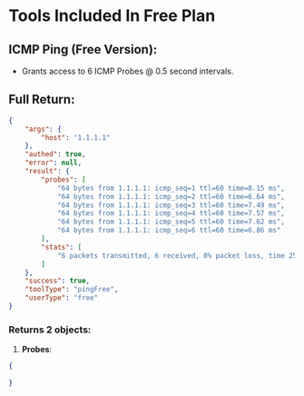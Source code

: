 # Tools Included In Free Plan


## ICMP Ping (Free Version):
- Grants access to 6 ICMP Probes @ 0.5 second intervals.

## Full Return:
```json
{
    "args": {
        "host": "1.1.1.1"
    },
    "authed": true,
    "error": null,
    "result": {
        "probes": [
            "64 bytes from 1.1.1.1: icmp_seq=1 ttl=60 time=8.15 ms",
            "64 bytes from 1.1.1.1: icmp_seq=2 ttl=60 time=6.64 ms",
            "64 bytes from 1.1.1.1: icmp_seq=3 ttl=60 time=7.49 ms",
            "64 bytes from 1.1.1.1: icmp_seq=4 ttl=60 time=7.57 ms",
            "64 bytes from 1.1.1.1: icmp_seq=5 ttl=60 time=7.62 ms",
            "64 bytes from 1.1.1.1: icmp_seq=6 ttl=60 time=6.86 ms"
        ],
        "stats": [
            "6 packets transmitted, 6 received, 0% packet loss, time 2510ms"
        ]
    },
    "success": true,
    "toolType": "pingFree",
    "userType": "free"
}
```

### Returns 2 objects:
1. __Probes__:
```json
{
    
}
```


